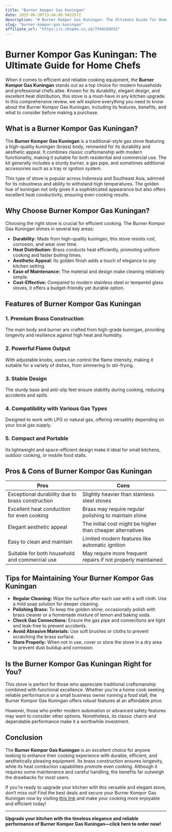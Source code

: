 ```yaml
---
title: "Burner Kompor Gas Kuningan"
date: 2025-06-30T13:44:00.942257Z
description: "# Burner Kompor Gas Kuningan: The Ultimate Guide for Home Chefs..."
slug: "burner-kompor-gas-kuningan"
affiliate_url: "https://s.shopee.co.id/7V44C68VX2"
---
```

# Burner Kompor Gas Kuningan: The Ultimate Guide for Home Chefs

When it comes to efficient and reliable cooking equipment, the **Burner Kompor Gas Kuningan** stands out as a top choice for modern households and professional chefs alike. Known for its durability, elegant design, and excellent heat distribution, this stove is a must-have in any kitchen upgrade. In this comprehensive review, we will explore everything you need to know about the Burner Kompor Gas Kuningan, including its features, benefits, and what to consider before making a purchase.

## What is a Burner Kompor Gas Kuningan?

The **Burner Kompor Gas Kuningan** is a traditional-style gas stove featuring a high-quality kuningan (brass) body, renowned for its durability and aesthetic appeal. It combines classic craftsmanship with modern functionality, making it suitable for both residential and commercial use. The kit generally includes a sturdy burner, a gas pipe, and sometimes additional accessories such as a tray or ignition system.

This type of stove is popular across Indonesia and Southeast Asia, admired for its robustness and ability to withstand high temperatures. The golden hue of kuningan not only gives it a sophisticated appearance but also offers excellent heat conductivity, ensuring even cooking results.

## Why Choose Burner Kompor Gas Kuningan?

Choosing the right stove is crucial for efficient cooking. The Burner Kompor Gas Kuningan shines in several key areas:

- **Durability:** Made from high-quality kuningan, this stove resists rust, corrosion, and wear over time.
- **Heat Distribution:** Brass conducts heat efficiently, promoting uniform cooking and faster boiling times.
- **Aesthetic Appeal:** Its golden finish adds a touch of elegance to any kitchen setting.
- **Ease of Maintenance:** The material and design make cleaning relatively simple.
- **Cost-Effective:** Compared to modern stainless steel or tempered glass stoves, it offers a budget-friendly yet durable option.

## Features of Burner Kompor Gas Kuningan

### 1. Premium Brass Construction

The main body and burner are crafted from high-grade kuningan, providing longevity and resilience against high heat and humidity.

### 2. Powerful Flame Output

With adjustable knobs, users can control the flame intensity, making it suitable for a variety of dishes, from simmering to stir-frying.

### 3. Stable Design

The sturdy base and anti-slip feet ensure stability during cooking, reducing accidents and spills.

### 4. Compatibility with Various Gas Types

Designed to work with LPG or natural gas, offering versatility depending on your local gas supply.

### 5. Compact and Portable

Its lightweight and space-efficient design make it ideal for small kitchens, outdoor cooking, or mobile food stalls.

## Pros & Cons of Burner Kompor Gas Kuningan

| Pros                                                    | Cons                                                      |
|---------------------------------------------------------|-----------------------------------------------------------|
| Exceptional durability due to brass construction      | Slightly heavier than stainless steel stoves             |
| Excellent heat conduction for even cooking             | Brass may require regular polishing to maintain shine |
| Elegant aesthetic appeal                               | The initial cost might be higher than cheaper alternatives |
| Easy to clean and maintain                            | Limited modern features like automatic ignition        |
| Suitable for both household and commercial use        | May require more frequent repairs if not properly maintained |

## Tips for Maintaining Your Burner Kompor Gas Kuningan

- **Regular Cleaning:** Wipe the surface after each use with a soft cloth. Use a mild soap solution for deeper cleaning.
- **Polishing Brass:** To keep the golden shine, occasionally polish with brass cleaner or a homemade mixture of lemon and baking soda.
- **Check Gas Connections:** Ensure the gas pipe and connections are tight and leak-free to prevent accidents.
- **Avoid Abrasive Materials:** Use soft brushes or cloths to prevent scratching the brass surface.
- **Store Properly:** When not in use, cover or store the stove in a dry area to prevent dust buildup and corrosion.

## Is the Burner Kompor Gas Kuningan Right for You?

This stove is perfect for those who appreciate traditional craftsmanship combined with functional excellence. Whether you're a home cook seeking reliable performance or a small business owner running a food stall, the Burner Kompor Gas Kuningan offers robust features at an affordable price.

However, those who prefer modern automation or advanced safety features may want to consider other options. Nonetheless, its classic charm and dependable performance make it a worthwhile investment.

## Conclusion

The **Burner Kompor Gas Kuningan** is an excellent choice for anyone looking to enhance their cooking experience with durable, efficient, and aesthetically pleasing equipment. Its brass construction ensures longevity, while its heat conduction capabilities promote even cooking. Although it requires some maintenance and careful handling, the benefits far outweigh the drawbacks for most users.

If you're ready to upgrade your kitchen with this versatile and elegant stove, don’t miss out! Find the best deals and secure your Burner Kompor Gas Kuningan now by visiting [this link](https://s.shopee.co.id/7V44C68VX2) and make your cooking more enjoyable and efficient today!

---

**Upgrade your kitchen with the timeless elegance and reliable performance of Burner Kompor Gas Kuningan—click here to order now!**